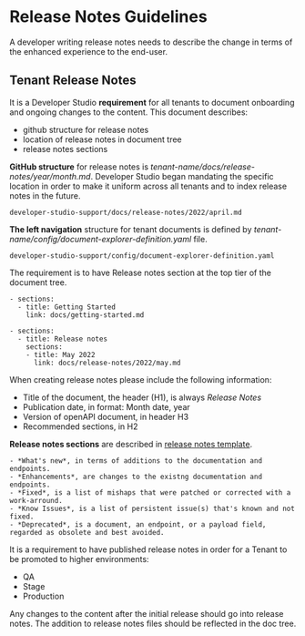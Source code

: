 # Release Notes Guidelines

A developer writing release notes needs to describe the change in terms of the enhanced experience to the end-user.


## Tenant Release Notes

It is a Developer Studio **requirement** for all tenants to document onboarding and ongoing changes to the content. This document describes:

  * github structure for release notes
  * location of release notes in document tree
  * release notes sections


**GitHub structure** for release notes is *tenant-name/docs/release-notes/year/month.md*. 
Developer Studio began mandating the specific location in order to make it uniform across all tenants and to index release notes in the future.

    developer-studio-support/docs/release-notes/2022/april.md
  

**The left navigation** structure for tenant documents is defined by *tenant-name/config/document-explorer-definition.yaml* file.

    developer-studio-support/config/document-explorer-definition.yaml


The requirement is to have Release notes section at the top tier of the document tree.

    - sections:
      - title: Getting Started
        link: docs/getting-started.md

    - sections:
      - title: Release notes
        sections:
        - title: May 2022
          link: docs/release-notes/2022/may.md


When creating release notes please include the following information:

  * Title of the document, the header (H1), is always *Release Notes*
  * Publication date, in format: Month date, year
  * Version of openAPI document, in header H3
  * Recommended sections, in H2
  
  **Release notes sections** are described in [release notes template](./release-notes-template.md).

    - *What's new*, in terms of additions to the documentation and endpoints.
    - *Enhancements*, are changes to the existng documentation and endpoints.
    - *Fixed*, is a list of mishaps that were patched or corrected with a work-arround.
    - *Know Issues*, is a list of persistent issue(s) that's known and not fixed.
    - *Deprecated*, is a document, an endpoint, or a payload field, regarded as obsolete and best avoided.

It is a requirement to have published release notes in order for a Tenant to be promoted to higher environments: 

  * QA
  * Stage
  * Production


Any changes to the content after the initial release should go into release notes. 
The addition to release notes files should be reflected in the doc tree.
